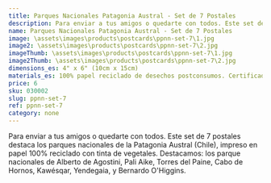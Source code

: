 ```yaml
---
title: Parques Nacionales Patagonia Austral - Set de 7 Postales
description: Para enviar a tus amigos o quedarte con todos. Este set de 7 postales destaca los parques nacionales de la Patagonia Austral (Chile),  impreso en papel 100% reciclado con tinta de vegetales.
name: Parques Nacionales Patagonia Austral - Set de 7 Postales
image: \assets\images\products\postcards\ppnn-set-7\1.jpg
image2: \assets\images\products\postcards\ppnn-set-7\2.jpg
imageThumb: \assets\images\products\postcards\ppnn-set-7\1.jpg
image2Thumb: \assets\images\products\postcards\ppnn-set-7\2.jpg
dimensions_es: 4" x 6" (10cm x 15cm)
materials_es: 100% papel reciclado de desechos postconsumos. Certificado FSC.
price: 6
sku: 030002
slug: ppnn-set-7
ref: ppnn-set-7
category: none
---
```

Para enviar a tus amigos o quedarte con todos. Este set de 7 postales destaca los parques nacionales de la Patagonia Austral (Chile),  impreso en papel 100% reciclado con tinta de vegetales. Destacamos: los parque nacionales de Alberto de Agostini, Pali Aike, Torres del Paine, Cabo de Hornos, Kawésqar, Yendegaia, y Bernardo O'Higgins.
